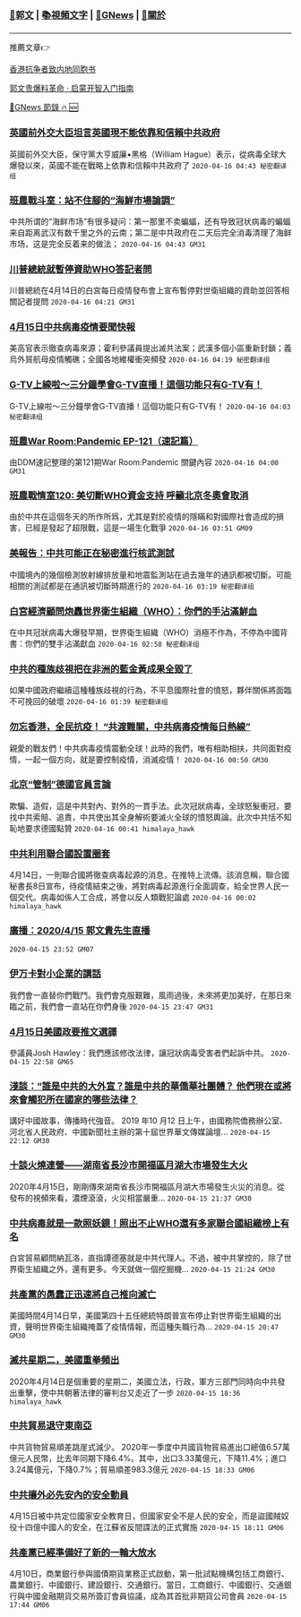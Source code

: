 ###  [:eagle:郭文](https://github.com/ourhimalayas/txt) | [:books:視頻文字](https://github.com/ourhimalayas/txt/blob/master/content/README.md) | [:newspaper:GNews](https://github.com/ourhimalayas/txt/blob/master/content/gnews/README.md) | [:pray:關於](https://github.com/ourhimalayas/home/tree/master/about)
---

推薦文章:point_right:

[香港抗争者致内地同胞书](https://github.com/ourhimalayas/news/blob/master/2019/08/a_letter_from_the_hong_kong_people.md)

[郭文贵爆料革命 · 启蒙开智入门指南](https://github.com/ourhimalayas/txt/issues/1)

[:newspaper:GNews 節錄 :fire: :new:](https://github.com/ourhimalayas/txt/blob/master/content/gnews/README.md) 



### [英國前外交大臣坦言英國現不能依靠和信賴中共政府](/content/gnews/1/README.md)

英國前外交大臣，保守黨大亨威廉•黑格（William Hague）表示，從病毒全球大爆發以來，英國不能在戰略上依靠和信賴中共政府了  `2020-04-16 04:43 秘密翻译组`

### [班農戰斗室：站不住腳的“海鮮市場論調”](/content/gnews/2/README.md)

中共所谓的“海鲜市场”有很多疑问：第一那里不卖蝙蝠，还有导致冠状病毒的蝙蝠来自距离武汉有数千里之外的云南；第二是中共政府在二天后完全消毒清理了海鲜市场，这是完全反着来的做法；  `2020-04-16 04:43 GM31`

### [川普總統就暫停資助WHO答記者問](/content/gnews/3/README.md)

川普總統在4月14日的白宮每日疫情發布會上宣布暫停對世衛組織的資助並回答相關記者提問  `2020-04-16 04:21 GM31`

### [4月15日中共病毒疫情要聞快報](/content/gnews/4/README.md)

美高官表示徹查病毒來源；霍利參議員提出滅共法案；武漢多個小區重新封鎖；義烏外貿航母疫情觸礁；全國各地維權衝突頻發  `2020-04-16 04:19 秘密翻译组`

### [G-TV上線啦～三分鐘學會G-TV直播！這個功能只有G-TV有！](/content/gnews/5/README.md)

G-TV上線啦～三分鐘學會G-TV直播！這個功能只有G-TV有！  `2020-04-16 04:03 秘密翻译组`

### [班農War Room:Pandemic EP-121（速記篇）](/content/gnews/6/README.md)

由DDM速記整理的第121期War Room:Pandemic 關鍵內容  `2020-04-16 04:00 GM31`

### [班農戰情室120: 美切斷WHO資金支持 呼籲北京冬奧會取消](/content/gnews/7/README.md)

由於中共在這個冬天的所作所爲，尤其是對於疫情的隱瞞和對國際社會造成的損害，已經是發起了超限戰，這是一場生化戰爭  `2020-04-16 03:51 GM09`

### [美報告：中共可能正在秘密進行核武測試](/content/gnews/8/README.md)

中國境內的幾個檢測放射線排放量和地震監測站在過去幾年的通訊都被切斷。可能相關的測試都是在通訊被切斷時期進行的  `2020-04-16 03:19 秘密翻译组`

### [白宮經濟顧問炮轟世界衛生組織（WHO）：你們的手沾滿鮮血](/content/gnews/9/README.md)

在中共冠狀病毒大爆發早期，世界衛生組織（WHO）消極不作為，不停為中國背書：你們的雙手沾滿獻血  `2020-04-16 02:58 秘密翻译组`

### [中共的種族歧視把在非洲的藍金黃成果全毀了](/content/gnews/10/README.md)

如果中國政府繼續這種種族歧視的行為，不平息國際社會的憤怒，夥伴關係將面臨不可挽回的破壞  `2020-04-16 01:39 秘密翻译组`

### [勿忘香港，全民抗疫！ “共渡難關，中共病毒疫情每日熱線”](/content/gnews/11/README.md)

親愛的戰友們！中共病毒疫情震動全球！此時的我們，唯有相助相扶，共同面對疫情，一起一個方向，就是要控制疫情，消滅疫情！  `2020-04-16 00:50 GM30`

### [北京“管制”德國官員言論](/content/gnews/12/README.md)

欺騙、造假，這是中共對內、對外的一貫手法。此次冠狀病毒，全球怒髮衝冠，要找中共索賠、追責，中共使出其全身解術要滅火全球的憤怒輿論。此次中共恬不知恥地要求德國點贊  `2020-04-16 00:41 himalaya_hawk`

### [中共利用聯合國設置圈套](/content/gnews/13/README.md)

4月14日，一則聯合國將徹查病毒起源的消息，在推特上流傳。該消息稱，聯合國秘書長8日宣布，待疫情結束之後，將對病毒起源進行全面調查，給全世界人民一個交代。病毒如係人工合成，將會以反人類戰犯論處  `2020-04-16 00:02 himalaya_hawk`

### [廣播：2020/4/15 郭文貴先生直播](/content/gnews/14/README.md)

 `2020-04-15 23:52 GM07`

### [伊万卡對小企業的講話](/content/gnews/15/README.md)

我們會一直替你們戰鬥。我們會克服艱難，風雨過後，未來將更加美好，在那日來臨之前，我們會一直站在你們身後  `2020-04-15 23:47 GM31`

### [4月15日美國政要推文選譯](/content/gnews/16/README.md)

參議員Josh Hawley：我們應該修改法律，讓冠狀病毒受害者們起訴中共。  `2020-04-15 22:58 GM65`

### [淺談：“誰是中共的大外宣？誰是中共的華僑華社團體？ 他們現在或將來會觸犯所在國家的哪些法律？](/content/gnews/17/README.md)

講好中國故事，傳播時代強音。 2019 年10 月12 日上午，由國務院僑務辦公室、河北省人民政府、中國新聞社主辦的第十屆世界華文傳媒論壇...  `2020-04-15 22:12 GM30`

### [十談火燒連營——湖南省長沙市開福區月湖大市場發生大火](/content/gnews/18/README.md)

2020年4月15日，剛剛傳來湖南省長沙市開福區月湖大市場發生火災的消息。從發布的視頻來看，濃煙滾滾，火災相當嚴重...  `2020-04-15 21:37 GM30`

### [中共病毒就是一款照妖鏡！照出不止WHO還有多家聯合國組織榜上有名](/content/gnews/19/README.md)

白宮貿易顧問納瓦洛，直指譚德塞就是中共代理人。不過，被中共掌控的，除了世界衛生組織之外，還有更多。今天就做一個挖掘機...  `2020-04-15 21:24 GM30`

### [共產黨的愚蠢正迅速將自己推向滅亡](/content/gnews/20/README.md)

美國時間4月14日早，美國第四十五任總統特朗普宣布停止對世界衛生組織的出資，聲明世界衛生組織掩蓋了疫情情報，而這種失職行為...  `2020-04-15 20:47 GM30`

### [滅共星期二，美國重拳頻出](/content/gnews/21/README.md)

2020年4月14日是個重要的星期二，美國立法，行政，軍方三部門同時向中共發出重擊，使中共朝著法律的審判台又走近了一步  `2020-04-15 18:36 himalaya_hawk`

### [中共貿易退守東南亞](/content/gnews/22/README.md)

中共貨物貿易順差跳崖式減少。 2020年一季度中共國貨物貿易進出口總值6.57萬億元人民幣，比去年同期下降6.4%。其中，出口3.33萬億元，下降11.4%；進口3.24萬億元，下降0.7%；貿易順差983.3億元  `2020-04-15 18:33 GM06`

### [中共攘外必先安內的安全動員](/content/gnews/23/README.md)

4月15日被中共定位國家安全教育日，但國家安全不是人民的安全，而是盜國賊奴役十四億中國人的安全，在江蘇省反間諜法的正式實施  `2020-04-15 18:11 GM06`

### [共產黨已經準備好了新的一輪大放水](/content/gnews/24/README.md)

4月10日，商業銀行參與國債期貨業務正式啟動，第一批試點機構包括工商銀行、農業銀行、中國銀行、建設銀行、交通銀行。當日，工商銀行、中國銀行、交通銀行與中國金融期貨交易所簽訂會員協議，成為其首批非期貨公司會員  `2020-04-15 17:44 GM06`

